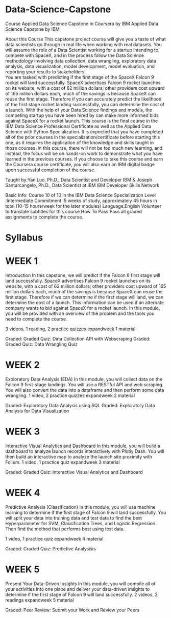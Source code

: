 # Data-Science-Capstone
Course Applied Data Science Capstone in Coursera by IBM
                                                            Applied Data Science Capstone
                                                                       by IBM

About this Course
This capstone project course will give you a taste of what data scientists go through in real life when working with real datasets. You will assume the role of a Data Scientist working for a startup intending to compete with SpaceX, and in the process follow the Data Science methodology involving data collection, data wrangling, exploratory data analysis, data visualization, model development, model evaluation, and reporting your results to stakeholders.   
You are tasked with predicting if the first stage of the SpaceX Falcon 9 rocket will land successfully.  SpaceX advertises Falcon 9 rocket launches on its website, with a cost of 62 million dollars; other providers cost upward of 165 million dollars each, much of the savings is because SpaceX can reuse the first stage. 
Therefore if you can accurately predict the likelihood of the first stage rocket landing successfully, you can determine the cost of a launch. With the help of your Data Science findings and models, the competing startup you have been hired by can make more informed bids against SpaceX for a rocket launch. 
This course is the final course in the IBM Data Science Professional Certificate as well as the Applied Data Science with Python Specialization. It is expected that you have completed all of the prior courses in the specialization/certificate before starting this one, as it requires the application of the knowledge and skills taught in those courses. In this course, there will not be too much new learning, and instead, the focus will be on hands-on work to demonstrate what you have learned in the previous courses.
If you choose to take this course and earn the Coursera course certificate, you will also earn an IBM digital badge upon successful completion of the course.

Taught by:Yan Luo, Ph.D., Data Scientist and Developer
IBM
& Joseph Santarcangelo, Ph.D., Data Scientist at IBM
IBM Developer Skills Network

Basic Info: Course 10 of 10 in the IBM Data Science Specialization
Level	:Intermediate
Commitment	:5 weeks of study, approximately 45 hours in total (10-15 hours/week for the later modules)
Language:English
Volunteer to translate subtitles for this course
How To Pass	Pass all graded assignments to complete the course.

# Syllabus

# WEEK 1
Introduction
In this capstone, we will predict if the Falcon 9 first stage will land successfully. SpaceX advertises Falcon 9 rocket launches on its website, with a cost of 62 million dollars; other providers cost upward of 165 million dollars each, much of the savings is because SpaceX can reuse the first stage. Therefore if we can determine if the first stage will land, we can determine the cost of a launch. This information can be used if an alternate company wants to bid against SpaceX for a rocket launch. In this module, you will be provided with an overview of the problem and the tools you need to complete the course.

3 videos, 1 reading, 2 practice quizzes
expandweek 1 material

Graded: Graded Quiz: Data Collection API with Webscraping
Graded: Graded Quiz: Data Wrangling Quiz

# WEEK 2
Exploratory Data Analysis (EDA)
In this module, you will collect data on the Falcon 9 first-stage landings. You will use a RESTful API  and web scraping. You will also convert the data into a dataframe and then perform some data wrangling.
1 video, 2 practice quizzes
expandweek 2 material

Graded: Exploratory Data Analysis using SQL
Graded: Exploratory Data Analysis for Data Visualization

# WEEK 3
Interactive Visual Analytics and Dashboard
In this module, you will build a dashboard to analyze launch records interactively with Plotly Dash. You will then build an interactive map to analyze the launch site proximity with Folium.
1 video, 1 practice quiz
expandweek 3 material

Graded: Graded Quiz: Interactive Visual Analytics and Dashboard

# WEEK 4
Predictive Analysis (Classification)
In this module, you will use machine learning to determine if the first stage of Falcon 9 will land successfully. You will split your data into training data and test data to find the best Hyperparameter for SVM, Classification Trees, and Logistic Regression. Then find the method that performs best using test data.

1 video, 1 practice quiz
expandweek 4 material

Graded: Graded Quiz: Predictive Analysisis

# WEEK 5
Present Your Data-Driven Insights
In this module, you will compile all of your activities into one place and deliver your data-driven insights to determine if the first stage of Falcon 9 will land successfully.
2 videos, 2 readings
expandweek 5 material

Graded: Peer Review: Submit your Work and Review your Peers
